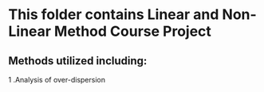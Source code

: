 # This folder contains Linear and Non-Linear Method Course Project
## Methods utilized including: 
1 .Analysis of over-dispersion <br>
